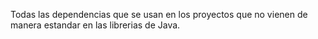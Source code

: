 Todas las dependencias que se usan en los proyectos que no vienen de manera estandar en las librerias de Java.
